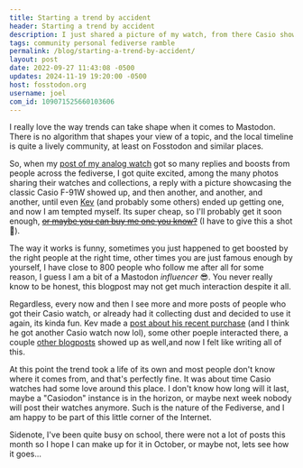 ```yaml
---
title: Starting a trend by accident
header: Starting a trend by accident
description: I just shared a picture of my watch, from there Casio showed up, and now a small trend started on Fosstodon for some reason. It's now out of my control but I am here for it...
tags: community personal fediverse ramble
permalink: /blog/starting-a-trend-by-accident/
layout: post
date: 2022-09-27 11:43:08 -0500
updates: 2024-11-19 19:20:00 -0500
host: fosstodon.org
username: joel
com_id: 109071525660103606
---
```


I really love the way trends can take shape when it comes to Mastodon. There is no algorithm that shapes your view of a topic, and the local timeline is quite a lively community, at least on Fosstodon and similar places.

So, when my [post of my analog watch](https://fosstodon.org/@joel/109005194088466959) got so many replies and boosts from people across the fediverse, I got quite excited, among the many photos sharing their watches and collections, a reply with a picture showcasing the classic Casio F-91W showed up, and then another, and another, and another, until even [Kev](https://fosstodon.org/@kev) (and probably some others) ended up getting one, and now I am tempted myself. Its super cheap, so I'll probably get it soon enough, [~~or maybe you can buy me one you know?~~](https://joelchrono12.xyz/paypal) (I have to give this a shot 🤣).


The way it works is funny, sometimes you just happened to get boosted by the right people at the right time, other times you are just famous enough by yourself, I have close to 800 people who follow me after all for some reason, I guess I am a bit of a Mastodon *influencer* 😎. You never really know to be honest, this blogpost may not get much interaction despite it all.

Regardless, every now and then I see more and more posts of people who got their Casio watch, or already had it collecting dust and decided to use it again, its kinda fun. Kev made a [post about his recent purchase](https://kevquirk.com/the-casio-f-91w-is-the-best-smartwatch/) (and I think he got another Casio watch now lol), some other poeple interacted there, a couple [other blogposts](https://ruario.flounder.online/gemlog/2022-09-26_nostalgia_and_technology.gmi) showed up as well,and now I felt like writing all of this.

At this point the trend took a life of its own and most people don't know where it comes from, and that's perfectly fine. It was about time Casio watches had some love around this place. I don't know how long will it last, maybe a "Casiodon" instance is in the horizon, or maybe next week nobody will post their watches anymore. Such is the nature of the Fediverse, and I am happy to be part of this little corner of the Internet.

Sidenote, I've been quite busy on school, there were not a lot of posts this month so I hope I can make up for it in October, or maybe not, lets see how it goes...
